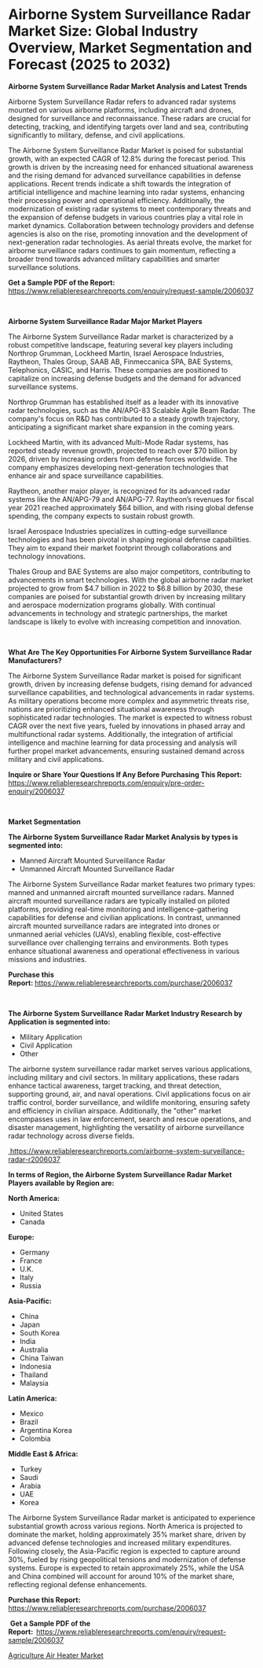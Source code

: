 <p><h1>Airborne System Surveillance Radar Market Size: Global Industry Overview, Market Segmentation and Forecast (2025 to 2032)</h1></p><p><strong>Airborne System Surveillance Radar Market Analysis and Latest Trends</strong></p>
<p><p>Airborne System Surveillance Radar refers to advanced radar systems mounted on various airborne platforms, including aircraft and drones, designed for surveillance and reconnaissance. These radars are crucial for detecting, tracking, and identifying targets over land and sea, contributing significantly to military, defense, and civil applications.</p><p>The Airborne System Surveillance Radar Market is poised for substantial growth, with an expected CAGR of 12.8% during the forecast period. This growth is driven by the increasing need for enhanced situational awareness and the rising demand for advanced surveillance capabilities in defense applications. Recent trends indicate a shift towards the integration of artificial intelligence and machine learning into radar systems, enhancing their processing power and operational efficiency. Additionally, the modernization of existing radar systems to meet contemporary threats and the expansion of defense budgets in various countries play a vital role in market dynamics. Collaboration between technology providers and defense agencies is also on the rise, promoting innovation and the development of next-generation radar technologies. As aerial threats evolve, the market for airborne surveillance radars continues to gain momentum, reflecting a broader trend towards advanced military capabilities and smarter surveillance solutions.</p></p>
<p><strong>Get a Sample PDF of the Report:&nbsp;</strong> <a href="https://www.reliableresearchreports.com/enquiry/request-sample/2006037?utm_campaign=2631&utm_medium=2&utm_source=Github&utm_content=ia&utm_term=02032025&utm_id=airborne-system-surveillance-radar">https://www.reliableresearchreports.com/enquiry/request-sample/2006037</a></p>
<p>&nbsp;</p>
<p><strong>Airborne System Surveillance Radar Major Market Players</strong></p>
<p><p>The Airborne System Surveillance Radar market is characterized by a robust competitive landscape, featuring several key players including Northrop Grumman, Lockheed Martin, Israel Aerospace Industries, Raytheon, Thales Group, SAAB AB, Finmeccanica SPA, BAE Systems, Telephonics, CASIC, and Harris. These companies are positioned to capitalize on increasing defense budgets and the demand for advanced surveillance systems.</p><p>Northrop Grumman has established itself as a leader with its innovative radar technologies, such as the AN/APG-83 Scalable Agile Beam Radar. The company's focus on R&D has contributed to a steady growth trajectory, anticipating a significant market share expansion in the coming years.</p><p>Lockheed Martin, with its advanced Multi-Mode Radar systems, has reported steady revenue growth, projected to reach over $70 billion by 2026, driven by increasing orders from defense forces worldwide. The company emphasizes developing next-generation technologies that enhance air and space surveillance capabilities.</p><p>Raytheon, another major player, is recognized for its advanced radar systems like the AN/APG-79 and AN/APG-77. Raytheon’s revenues for fiscal year 2021 reached approximately $64 billion, and with rising global defense spending, the company expects to sustain robust growth.</p><p>Israel Aerospace Industries specializes in cutting-edge surveillance technologies and has been pivotal in shaping regional defense capabilities. They aim to expand their market footprint through collaborations and technology innovations.</p><p>Thales Group and BAE Systems are also major competitors, contributing to advancements in smart technologies. With the global airborne radar market projected to grow from $4.7 billion in 2022 to $6.8 billion by 2030, these companies are poised for substantial growth driven by increasing military and aerospace modernization programs globally. With continual advancements in technology and strategic partnerships, the market landscape is likely to evolve with increasing competition and innovation.</p></p>
<p>&nbsp;</p>
<p><strong>What Are The Key Opportunities For Airborne System Surveillance Radar Manufacturers?</strong></p>
<p><p>The Airborne System Surveillance Radar market is poised for significant growth, driven by increasing defense budgets, rising demand for advanced surveillance capabilities, and technological advancements in radar systems. As military operations become more complex and asymmetric threats rise, nations are prioritizing enhanced situational awareness through sophisticated radar technologies. The market is expected to witness robust CAGR over the next five years, fueled by innovations in phased array and multifunctional radar systems. Additionally, the integration of artificial intelligence and machine learning for data processing and analysis will further propel market advancements, ensuring sustained demand across military and civil applications.</p></p>
<p><strong>Inquire or Share Your Questions If Any Before Purchasing This Report:</strong> <a href="https://www.reliableresearchreports.com/enquiry/pre-order-enquiry/2006037?utm_campaign=2631&utm_medium=2&utm_source=Github&utm_content=ia&utm_term=02032025&utm_id=airborne-system-surveillance-radar">https://www.reliableresearchreports.com/enquiry/pre-order-enquiry/2006037</a></p>
<p>&nbsp;</p>
<p><strong>Market Segmentation</strong></p>
<p><strong>The Airborne System Surveillance Radar Market Analysis by types is segmented into:</strong></p>
<p><ul><li>Manned Aircraft Mounted Surveillance Radar</li><li>Unmanned Aircraft Mounted Surveillance Radar</li></ul></p>
<p><p>The Airborne System Surveillance Radar market features two primary types: manned and unmanned aircraft mounted surveillance radars. Manned aircraft mounted surveillance radars are typically installed on piloted platforms, providing real-time monitoring and intelligence-gathering capabilities for defense and civilian applications. In contrast, unmanned aircraft mounted surveillance radars are integrated into drones or unmanned aerial vehicles (UAVs), enabling flexible, cost-effective surveillance over challenging terrains and environments. Both types enhance situational awareness and operational effectiveness in various missions and industries.</p></p>
<p><strong>Purchase this Report:&nbsp;</strong><a href="https://www.reliableresearchreports.com/purchase/2006037?utm_campaign=2631&utm_medium=2&utm_source=Github&utm_content=ia&utm_term=02032025&utm_id=airborne-system-surveillance-radar">https://www.reliableresearchreports.com/purchase/2006037</a></p>
<p>&nbsp;</p>
<p><strong>The Airborne System Surveillance Radar Market Industry Research by Application is segmented into:</strong></p>
<p><ul><li>Military Application</li><li>Civil Application</li><li>Other</li></ul></p>
<p><p>The airborne system surveillance radar market serves various applications, including military and civil sectors. In military applications, these radars enhance tactical awareness, target tracking, and threat detection, supporting ground, air, and naval operations. Civil applications focus on air traffic control, border surveillance, and wildlife monitoring, ensuring safety and efficiency in civilian airspace. Additionally, the "other" market encompasses uses in law enforcement, search and rescue operations, and disaster management, highlighting the versatility of airborne surveillance radar technology across diverse fields.</p></p>
<p><a href="https://www.reliableresearchreports.com/airborne-system-surveillance-radar-r2006037?utm_campaign=2631&utm_medium=2&utm_source=Github&utm_content=ia&utm_term=02032025&utm_id=airborne-system-surveillance-radar">&nbsp;https://www.reliableresearchreports.com/airborne-system-surveillance-radar-r2006037</a></p>
<p><strong>In terms of Region, the Airborne System Surveillance Radar Market Players available by Region are:</strong></p>
<p>
    <p> <strong> North America: </strong>
        <ul>
            <li>United States</li>
            <li>Canada</li>
        </ul>
        </p> 
    <p> <strong> Europe: </strong>
        <ul>
            <li>Germany</li>
            <li>France</li>
            <li>U.K.</li>
            <li>Italy</li>
            <li>Russia</li>
        </ul>
        </p> 
    <p> <strong> Asia-Pacific: </strong>
        <ul>
            <li>China</li>
            <li>Japan</li>
            <li>South Korea</li>
            <li>India</li>
            <li>Australia</li>
            <li>China Taiwan</li>
            <li>Indonesia</li>
            <li>Thailand</li>
            <li>Malaysia</li>
        </ul>
        </p> 
    <p> <strong> Latin America: </strong>
        <ul>
            <li>Mexico</li>
            <li>Brazil</li>
            <li>Argentina Korea</li>
            <li>Colombia</li>
        </ul>
        </p> 
    <p> <strong> Middle East & Africa: </strong>
        <ul>
            <li>Turkey</li>
            <li>Saudi</li>
            <li>Arabia</li>
            <li>UAE</li>
            <li>Korea</li>
        </ul>
    </p>
    </p>
<p><p>The Airborne System Surveillance Radar market is anticipated to experience substantial growth across various regions. North America is projected to dominate the market, holding approximately 35% market share, driven by advanced defense technologies and increased military expenditures. Following closely, the Asia-Pacific region is expected to capture around 30%, fueled by rising geopolitical tensions and modernization of defense systems. Europe is expected to retain approximately 25%, while the USA and China combined will account for around 10% of the market share, reflecting regional defense enhancements.</p></p>
<p><strong>Purchase this Report: </strong><a href="https://www.reliableresearchreports.com/purchase/2006037?utm_campaign=2631&utm_medium=2&utm_source=Github&utm_content=ia&utm_term=02032025&utm_id=airborne-system-surveillance-radar">https://www.reliableresearchreports.com/purchase/2006037</a></p>
<p>&nbsp;<strong>Get a Sample PDF of the Report:&nbsp;&nbsp;</strong><a href="https://www.reliableresearchreports.com/enquiry/request-sample/2006037?utm_campaign=2631&utm_medium=2&utm_source=Github&utm_content=ia&utm_term=02032025&utm_id=airborne-system-surveillance-radar">https://www.reliableresearchreports.com/enquiry/request-sample/2006037</a></p>
<p><strong></strong></p>
<p><p><a href="https://github.com/alberthagorsuch/Market-Research-Report-List-1/blob/main/agriculture-air-heater-market.md?utm_campaign=2631&utm_medium=2&utm_source=Github&utm_content=ia&utm_term=02032025&utm_id=airborne-system-surveillance-radar">Agriculture Air Heater Market</a></p></p>